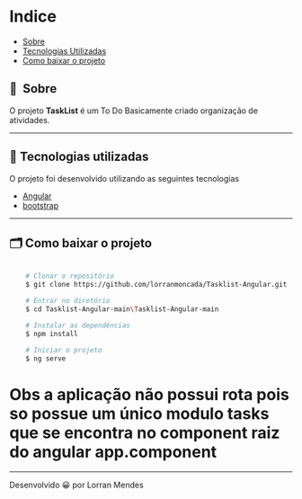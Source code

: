# Indice

- [Sobre](#-sobre)
- [Tecnologias Utilizadas](#-tecnologias-utilizadas)
- [Como baixar o projeto](#-como-baixar-o-projeto)

## 🔖&nbsp; Sobre

O projeto **TaskList** é um To Do Basicamente criado organização de atividades.

---

## 🚀 Tecnologias utilizadas

O projeto foi desenvolvido utilizando as seguintes tecnologias

- [Angular](https://angular.io/)
- [bootstrap](https://getbootstrap.com.br/)

---

## 🗂 Como baixar o projeto

```bash

    # Clonar o repositório
    $ git clone https://github.com/lorranmoncada/Tasklist-Angular.git

    # Entrar no diretório
    $ cd Tasklist-Angular-main\Tasklist-Angular-main  

    # Instalar as dependências
    $ npm install

    # Iniciar o projeto
    $ ng serve
```
  # Obs a aplicação não possui rota pois so possue um único modulo tasks que se encontra no component raiz do angular app.component
---

Desenvolvido 😀 por Lorran Mendes 
